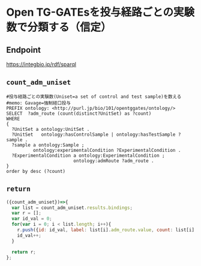 # Open TG-GATEsを投与経路ごとの実験数で分類する（信定）

## Endpoint

https://integbio.jp/rdf/sparql

## `count_adm_uniset`

```sparql
#投与経路ごとの実験数(Uniset=a set of control and test sample)を数える
#memo: Gavage=強制経口投与
PREFIX ontology: <http://purl.jp/bio/101/opentggates/ontology/>
SELECT  ?adm_route (count(distinct?UnitSet) as ?count)
WHERE
{
  ?UnitSet a ontology:UnitSet .
  ?UnitSet   ontology:hasControlSample | ontology:hasTestSample ?sample .
  ?sample a ontology:Sample ;
          ontology:experimentalCondition ?ExperimentalCondition .
  ?ExperimentalCondition a ontology:ExperimentalCondition ;
                         ontology:admRoute ?adm_route .
}
order by desc (?count)
```

## `return`

```javascript
({count_adm_uniset})=>{
  var list = count_adm_uniset.results.bindings;
  var r = [];
  var id_val = 0;
  for(var i = 0; i < list.length; i++){		
    r.push({id: id_val, label: list[i].adm_route.value, count: list[i].count.value});
    id_val++;
  }	

  return r;
};	
```
